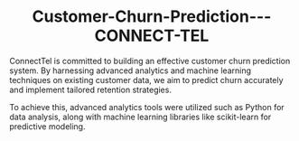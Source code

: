# <h1 align="center">Customer-Churn-Prediction---CONNECT-TEL</h1>

ConnectTel is committed to building an effective customer churn prediction system. By harnessing advanced analytics and machine learning techniques on existing customer data, we aim to predict churn accurately and implement tailored retention strategies.

To achieve this, advanced analytics tools were utilized such as Python for data analysis, along with machine learning libraries like scikit-learn for predictive modeling.

